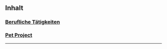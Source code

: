 ## Inhalt

### [Berufliche Tätigkeiten](BeruflicheTaetigkeiten.md)

### [Pet Project](PetProject.md)

---